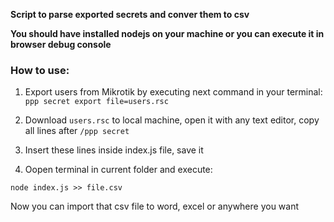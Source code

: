 **Script to parse exported secrets and conver them to csv**

**You should have installed nodejs on your machine or you can execute it in browser debug console**

### How to use:

1. Export users from Mikrotik by executing next command in your terminal:
`ppp secret export file=users.rsc`

2. Download `users.rsc` to local machine, open it with any text editor, copy all lines after `/ppp secret`

3. Insert these lines inside index.js file, save it
4. Oopen terminal in current folder and execute:

`node index.js >> file.csv`

Now you can import that csv file to word, excel or anywhere you want

